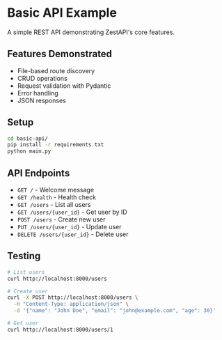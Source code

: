 # Basic API Example

A simple REST API demonstrating ZestAPI's core features.

## Features Demonstrated

- File-based route discovery
- CRUD operations
- Request validation with Pydantic
- Error handling
- JSON responses

## Setup

```bash
cd basic-api/
pip install -r requirements.txt
python main.py
```

## API Endpoints

- `GET /` - Welcome message
- `GET /health` - Health check
- `GET /users` - List all users
- `GET /users/{user_id}` - Get user by ID
- `POST /users` - Create new user
- `PUT /users/{user_id}` - Update user
- `DELETE /users/{user_id}` - Delete user

## Testing

```bash
# List users
curl http://localhost:8000/users

# Create user
curl -X POST http://localhost:8000/users \
  -H "Content-Type: application/json" \
  -d '{"name": "John Doe", "email": "john@example.com", "age": 30}'

# Get user
curl http://localhost:8000/users/1
```
